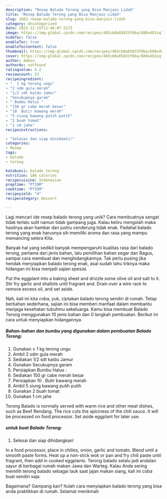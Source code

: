 ```yaml
---
description: "Resep Balado Terong yang Bisa Manjain Lidah"
title: "Resep Balado Terong yang Bisa Manjain Lidah"
slug: 1662-resep-balado-terong-yang-bisa-manjain-lidah
category: Uncategorized
date: 2022-12-15T11:46:07.517Z
image: https://img-global.cpcdn.com/recipes/483cb8a85833f6ba/680x482cq70/balado-terong-foto-resep-utama.jpg
hideToc: false
enableToc: true
enableTocContent: false
thumbnail: https://img-global.cpcdn.com/recipes/483cb8a85833f6ba/680x482cq70/balado-terong-foto-resep-utama.jpg
cover: https://img-global.cpcdn.com/recipes/483cb8a85833f6ba/680x482cq70/balado-terong-foto-resep-utama.jpg
author: Admin
authorAv: notfound
ratingvalue: 4.2
reviewcount: 23
recipeingredient:
- "  1 kg terong ungu"
- "2 sdm gula merah"
- "1/2 sdt kaldu Jamur"
- "Secukupnya garam"
- " Bumbu Halus "
- "150 gr cabe merah besar"
- "10  Butir bawang merah"
- "5 siung bawang putih putih"
- "2 buah tomat"
- "1 cm jahe"
recipeinstructions:

- "Selesai dan siap dinikmati!"
categories:
- Resep
tags:
- balado
- terong

katakunci: balado terong 
nutrition: 186 calories
recipecuisine: Indonesian
preptime: "PT19M"
cooktime: "PT35M"
recipeyield: "4"
recipecategory: Dessert

---
```





Lagi mencari ide resep balado terong yang unik? Cara membuatnya sangat tidak terlalu sulit namun tidak gampang juga. Kalau keliru mengolah maka hasilnya akan hambar dan justru cenderung tidak enak. Padahal balado terong yang enak harusnya sih memiliki aroma dan rasa yang mampu memancing selera Kita.





Banyak hal yang sedikit banyak mempengaruhi kualitas rasa dari balado terong, pertama dari jenis bahan, lalu pemilihan bahan segar dan Bagus, sampai cara membuat dan menghidangkannya. Tak perlu pusing jika hendak menyiapkan balado terong enak,      asal sudah tahu triknya maka hidangan ini bisa menjadi sajian spesial.














Put the eggplant into a baking sheet and drizzle some olive oil and salt to it. Stir fry garlic and shallots until fragrant and. Drain over a wire rack to remove excess oil, and set aside.






Nah, kali ini kita coba, yuk, ciptakan balado terong sendiri di rumah. Tetap berbahan sederhana, sajian ini bisa memberi manfaat dalam membantu menjaga kesehatan tubuhmu sekeluarga. Kamu bisa membuat Balado Terong menggunakan 10 jenis bahan dan 0 langkah pembuatan. Berikut ini cara untuk menyiapkan hidangannya.

<!--inarticleads1-->

##### Bahan-bahan dan bumbu yang digunakan dalam pembuatan Balado Terong:

1. Gunakan  ± 1 kg terong ungu
1. Ambil 2 sdm gula merah
1. Sediakan 1/2 sdt kaldu Jamur
1. Gunakan Secukupnya garam
1. Persiapkan  Bumbu Halus :
1. Sediakan 150 gr cabe merah besar
1. Persiapkan 10 . Butir bawang merah
1. Ambil 5 siung bawang putih putih
1. Gunakan 2 buah tomat
1. Gunakan 1 cm jahe


Terong Balado is normally served with warm rice and other meat dishes, such as Beef Rendang. The rice cuts the spiciness of the chili sauce. It will be processed on food processor. Set aside eggplant for later use. 

<!--inarticleads2-->

#####  untuk buat Balado Terong:


1. Selesai dan siap dihidangkan!

In a food processor, place in chilies, onion, garlic and tomato. Blend until a smooth paste forms. Heat up a non-stick wok or pan and fry chili paste until fragrant, then add in cooked eggplants. Terong balado selalu jadi andalan sayur di berbagai rumah makan Jawa dan Warteg. Kalau Anda sering memilih terong balado sebagai lauk saat jajan makan siang, kali ini coba buat sendiri saja. 

Bagaimana? Gampang kan? Itulah cara menyiapkan balado terong yang bisa anda praktikkan di rumah. Selamat menikmati

